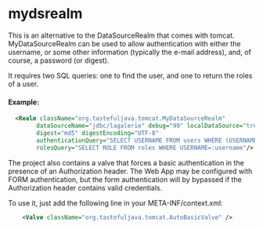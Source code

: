 # mydsrealm

This is an alternative to the DataSourceRealm that comes with tomcat. MyDataSourceRealm can be used to allow
authentication with either the username, or some other information (typically the e-mail address), and, of course,
a password (or digest).

It requires two SQL queries: one to find the user, and one to return the roles of a user.

#### Example:

```xml
  <Realm className="org.tastefuljava.tomcat.MyDataSourceRealm"
        dataSourceName="jdbc/lagalerie" debug="99" localDataSource="true"
        digest="md5" digestEncoding="UTF-8"
        authenticationQuery="SELECT USERNAME FROM users WHERE (USERNAME=:login OR EMAIL=:login) AND PASSWORD=:credentials"
        rolesQuery="SELECT ROLE FROM roles WHERE USERNAME=:username"/>
```

The project also contains a valve that forces a basic authentication in the presence of an Authorization header. The
Web App may be configured with FORM authentication, but the form authentication will by bypassed if the Authorization
header contains valid credentials.

To use it, just add the following line in your META-INF/context.xml:

```xml
    <Valve className="org.tastefuljava.tomcat.AutoBasicValve" />
```
